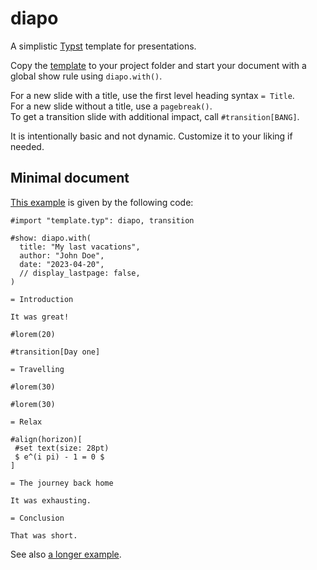 # diapo

A simplistic [Typst](https://typst.app) template for presentations.

Copy the [template](template.typ) to your project folder and start your document with a global show rule using `diapo.with()`.

For a new slide with a title, use the first level heading syntax `= Title`. \
For a new slide without a title, use a `pagebreak()`. \
To get a transition slide with additional impact, call `#transition[BANG]`.

It is intentionally basic and not dynamic.
Customize it to your liking if needed.

## Minimal document

[This example](example.pdf) is given by the following code:

```typst
#import "template.typ": diapo, transition

#show: diapo.with(
  title: "My last vacations",
  author: "John Doe",
  date: "2023-04-20",
  // display_lastpage: false,
)

= Introduction

It was great!

#lorem(20)

#transition[Day one]

= Travelling

#lorem(30)

#lorem(30)

= Relax

#align(horizon)[
 #set text(size: 28pt)
 $ e^(i pi) - 1 = 0 $
]

= The journey back home

It was exhausting.

= Conclusion

That was short.
```

See also [a longer example](long_example.typ).

